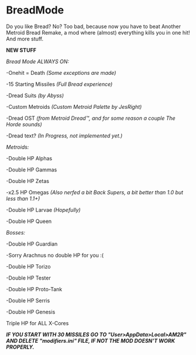 # BreadMode
Do you like Bread? No? Too bad, because now you have to beat Another Metroid Bread Remake, a mod where (almost) everything kills you in one hit! And more stuff. 

**NEW STUFF**

*Bread Mode ALWAYS ON:*

 -Onehit = Death *(Some exceptions are made)*
 
 -15 Starting Missiles *(Full Bread experience)*
 
 -Dread Suits *(by Abyss)*
 
 -Custom Metroids *(Custom Metroid Palette by JesRight)*
 
 -Dread OST *(from Metroid Dread:tm:, and for some reason a couple The Horde sounds)*
 
 -Dread text? *(In Progress, not implemented yet.)*
 
*Metroids:*

 -Double HP Alphas
 
 -Double HP Gammas
 
 -Double HP Zetas
 
 -x2.5 HP Omegas *(Also nerfed a bit Back Supers, a bit better than 1.0 but less than 1.1+)*
 
 -Double HP Larvae *(Hopefully)*
 
 -Double HP Queen
 
*Bosses:*

 -Double HP Guardian
 
 -Sorry Arachnus no double HP for you :(
 
 -Double HP Torizo
 
 -Double HP Tester
 
 -Double HP Proto-Tank
 
 -Double HP Serris
 
 -Double HP Genesis
 
Triple HP for ALL X-Cores

***IF YOU START WITH 30 MISSILES GO TO "User>AppData>Local>AM2R" AND DELETE "modifiers.ini" FILE, IF NOT THE MOD DOESN'T WORK PROPERLY.***
